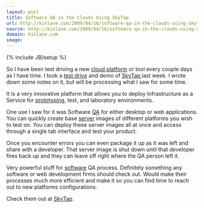 ```yaml
---
layout: post
title: Software QA in the Clouds Using SkyTap
url: http://kinlane.com/2009/04/16/software-qa-in-the-clouds-using-skytap/
source: http://kinlane.com/2009/04/16/software-qa-in-the-clouds-using-skytap/
domain: kinlane.com
image: 
---
```

{% include JB/setup %}<p>So I have been test driving a new <a class="zem_slink" title="Cloud Computing" rel="wikinvest" href="http://www.wikinvest.com/concept/Cloud_Computing">cloud platform</a> or tool every couple days as I have time. I took a <a class="zem_slink" title="Test drive" rel="wikipedia" href="http://en.wikipedia.org/wiki/Test_drive">test drive</a> and demo of <a href="http://sites.google.com/a/kinlane.com/cloud-computing/players/skytap">SkyTap </a>last week. I wrote down some notes on it, but will be processing what I saw for some time.<p></p>
It is a very innovative platform that allows you to deploy Infrastructure as a Service for <a class="zem_slink" title="Software prototyping" rel="wikipedia" href="http://en.wikipedia.org/wiki/Software_prototyping">prototyping</a>, test, and laboratory environments.<p></p>
One use I saw for it was Software <a class="zem_slink" title="Quality assurance" rel="wikipedia" href="http://en.wikipedia.org/wiki/Quality_assurance">QA</a> for either desktop or web applications. You can quickly create base <a class="zem_slink" title="Server (computing)" rel="wikipedia" href="http://en.wikipedia.org/wiki/Server_%28computing%29">server</a> images of different platforms you wish to test on. You can deploy these server images all at once and access through a single tab interface and test your product.<p></p>
Once you encounter errors you can even package it up as it was left and share with a developer. That server image is shut down until that developer fires back up and they can leave off right where the QA person left it.<p></p>
Very powerful stuff for <a class="zem_slink" title="Computer software" rel="wikipedia" href="http://en.wikipedia.org/wiki/Computer_software">software</a> QA process. Definitely something any software or web development firms should check out. Would make their processes much more efficient and make it so you can find time to reach out to new platforms configurations.<p></p>
Check them out at <a href="http://www.skytap.com">SkyTap</a>.<p></p>
<input id="gwProxy" type="hidden" /><!--Session data--><input id="jsProxy" onclick="jsCall();" type="hidden" />
</p>
